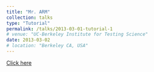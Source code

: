 ```yaml
---
title: "Mr. ARM"
collection: talks
type: "Tutorial"
permalink: /talks/2013-03-01-tutorial-1
# venue: "UC-Berkeley Institute for Testing Science"
date: 2013-03-02
# location: "Berkeley CA, USA"
---
```


[Click here](https://rb.gy/r3lttf)

<!-- This is a description of your tutorial, note the different field in type. This is a markdown files that can be all markdown-ified like any other post. Yay markdown! -->
